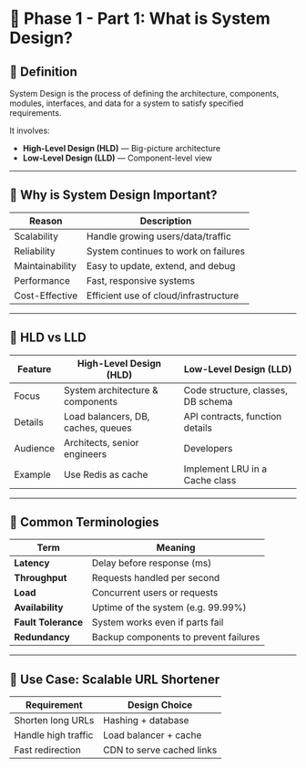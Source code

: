 # 📌 Phase 1 - Part 1: What is System Design?

## 🔹 Definition
System Design is the process of defining the architecture, components, modules, interfaces, and data for a system to satisfy specified requirements.

It involves:
- **High-Level Design (HLD)** — Big-picture architecture
- **Low-Level Design (LLD)** — Component-level view

---

## 🎯 Why is System Design Important?

| Reason         | Description                              |
|----------------|------------------------------------------|
| Scalability     | Handle growing users/data/traffic       |
| Reliability     | System continues to work on failures     |
| Maintainability | Easy to update, extend, and debug        |
| Performance     | Fast, responsive systems                 |
| Cost-Effective  | Efficient use of cloud/infrastructure    |

---

## 🔹 HLD vs LLD

| Feature   | High-Level Design (HLD)               | Low-Level Design (LLD)                |
|-----------|----------------------------------------|----------------------------------------|
| Focus     | System architecture & components       | Code structure, classes, DB schema     |
| Details   | Load balancers, DB, caches, queues     | API contracts, function details        |
| Audience  | Architects, senior engineers           | Developers                             |
| Example   | Use Redis as cache                     | Implement LRU in a Cache class         |

---

## 📘 Common Terminologies

| Term            | Meaning                               |
|-----------------|----------------------------------------|
| **Latency**      | Delay before response (ms)            |
| **Throughput**   | Requests handled per second           |
| **Load**         | Concurrent users or requests          |
| **Availability** | Uptime of the system (e.g. 99.99%)    |
| **Fault Tolerance** | System works even if parts fail     |
| **Redundancy**   | Backup components to prevent failures |

---

## 🔧 Use Case: Scalable URL Shortener

| Requirement         | Design Choice              |
|---------------------|----------------------------|
| Shorten long URLs   | Hashing + database         |
| Handle high traffic | Load balancer + cache      |
| Fast redirection    | CDN to serve cached links  |
